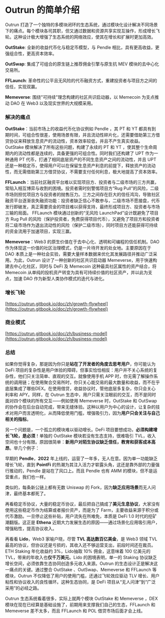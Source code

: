# Outrun 的简单介绍

Outrun 打造了一个独特的多模块闭环的生态系统，通过模块化设计解决不同场景下的痛点。每个模块各司其职，但又通过数据和资源共享实现互操作，形成增长飞轮。这种设计极大增强了生态系统的网络效应，使其在增长和扩展时更加高效。

**OutStake**: 全新的收益代币化与稳定币模型，与 Pendle 相比，具有更高收益，更强组合性，更高资本效率。&#x20;

**OutSwap**: 集成了可组合的原生链上推荐佣金引擎与原生抗 MEV 模块的去中心化交易所。

**FFLaunch**: 革命性的公平且无风险的代币融资方式，重建投资者与项目方之间的信任，实现双赢。

**Memeverse**: 围绕"可持续"理念构建的社区共识启动器，以 Memecoin 为支点推动 DAO 在 Web3 以及现实世界的大规模采用。

### **解决的痛点**

**OutStake**：当前市场上的收益代币化协议例如 Pendle ，其 PT 和 YT 都具有到期时间，可组合性很差，使用场景有限，并且流动性碎片化，还需要借助第三方借贷协议来释放生息资产的流动性，资本效率较低，并且不产生真实收益。OutStake 模块解决了所有这些问题，构建了永续的 PT 和 YT ，使其整个生命周期内的流动性都是连续的，具备更强的可组合性。同时我们还构建了 UPT 作为一种通用 PT 代币，打通了相同底层资产的不同生息资产之间的流动性，并且 UPT 还是一种稳定币，使得用户可以在保留生息资产利息的前提下，释放资产的流动性，而无需借助第三方借贷协议，不需要支付任何利息，极大地提高了资本效率。

**FFLaunch**：当前社区融资平台难以实现项目方、投资者与二级市场的三方共赢，常陷入相互博弈与收割的困境。投资者需时刻警惕项目方“Rug Pull”的风险，二级市场则担忧项目方与投资者的抛售压力。三方之间存在巨大的信任鸿沟，导致社区融资平台逐渐丧失融资功能：投资者缺乏信心不敢参与，二级市场不愿接盘，代币发行即破发，真正需要资金的项目难以获得支持，最终形成项目方、投资者与市场三输的局面。 FFLaunch 模块通过创新的“无风险 LaunchPad”设计既避免了项目方 Rug Pull 的风险（保护投资者，免费获得项目代币），又避免了项目方和投资者将二级市场作为退出流动性的风险（保护二级市场），同时项目方还能获得可持续的资金流用于加速项目，实现三赢。

**Memeverse**：Web3 的原生价值在于去中心化、透明和可编程的信任机制。DAO 作为体现这一价值的社区治理模式，仍是一片待开发的处女地。主要原因在于 DAO 本质上是一种社会实验，需要大量样本数据来优化其发展路径并推动广泛采用。为此，Outrun 设计了一种创新的社区共识启动器 Memeverse，用于快速构建去中心化社区，同时与 DeFi 及 Memecoin 这种最具社区属性的资产结合，将 Memecoin 从单纯的投机资产转变为具有可持续价值的社区资产，并以此为支点，加速 DAO 作为新型人类协作模式的迭代与进化。

### **增长飞轮**

[https://outrun.gitbook.io/doc/zh/growth-flywheel](https://outrun.gitbook.io/doc/zh/growth-flywheel)

### **商业模式**

[https://outrun.gitbook.io/doc/zh/business-model](https://outrun.gitbook.io/doc/zh/business-model)

### **总结**

如果你觉得复杂，那是因为你只是**站在了开发者的角度去思考用户**，你可能认为 DeFi 项目的复杂性是用户体验的障碍，但事实恰恰相反：用户并不关心系统的复杂性，他们只关注简单、直观的交互。就像使用手机 APP 时，你无需了解操作系统的调用链；在使用聚合交易所时，你只关心能交易的最大数量和收益，而不在乎底层集成了哪些DEX。在使用借贷，收益协议时，管他底层多复杂，你只会关心利率和 APY。同样，在 Outrun 生态中，用户只需关注眼前的交互，而不是同时面对四个模块的所有交互——例如使用 Memeverse 时，OutStake 和 OutSwap 的协作会在后台自动完成，带来无缝体验。这种以用户为中心的设计，让复杂的技术对用户而言透明化，从而降低使用门槛，增强吸引力，因为**用户只会关注与自己相关的指标**。

另一个问题是，一个孤立的模块难以驱动增长。DeFi 项目要想成功，**必须构建增长飞轮，是必须**！单独的 OutStake 模块若没有生态支持，很难吸引 TVL，收入空间也十分有限。原因很简单：**新用户对陌生协议缺乏信任，教育和获客成本高昂**。举几个例子：

早期的 **Pendle**，**2022** 年上线的，运营了一年多，无人在意。因为单一功能缺乏增长飞轮，直到 **PointFi** 的热潮为其注入活力才崭露头角，这还是靠外部的力量强行推动的，Pendle 是站在了风口上。而且 Pendle 也有 AMM 的模块，但不是运营重点，我们也一样。

类似的，每条新公链上都有无数 Uniswap 的 Fork，因为**缺乏应用场景**而无人问津，最终基本都死了。

再看稳定币协议，大量的稳定币协议，最后把自己搞成了**美元生息协议**，大家没有使用这些稳定币作为结算或者报价资产，而是为了 Farm，主要收益来源于积分或代币激励。一旦停止这些补贴，用户流失在所难免，本质是 DeFi 1.0 时代的挖矿潮翻版。这正是 **Ethena** 近期大力发展生态的原因——通过场景化应用吸引用户，增强粘性，提高协议收入。

再看看 **Lido**，Web3 家喻户晓，尽管 **TVL 高达数百亿美金**，是 Web3 领域 TVL 最高的协议，但协议还是亏损的，其收入还不够运营支出，前段时间还在裁员。ETH Staking 年化收益约 3%，Lido抽取 10% 佣金，这意味着 100 亿美元的 TVL，带来的年收入也**仅千万美元**。Lido 的困境表明，单一的 Staking 协议缺乏增长空间，必须依靠生态协同创造多元收入来源。Outrun 的生态设计正是解决这一痛点的关键。通过整合 OutStake 、OutSwap、Memeverse 和 FFLaunch 等模块，Outrun 不仅降低了用户的使用门槛，还通过飞轮效应驱动 TLV 增长、用户粘性和协议收入的良性循环。这种生态协同，是 DeFi 项目从“无人问津”到“广泛采用”的必经之路。

Outrun 生态系统看着很多，实际上就两个模块 OutStake 和 Memeverse ，DEX 模块在现在已经算是基础设施了，前期用来支撑我们自己的生态，FFLaunch 和 Memeverse 差不太多，而且 FFLaunch 和 POL 借贷市场后面才会上线。

